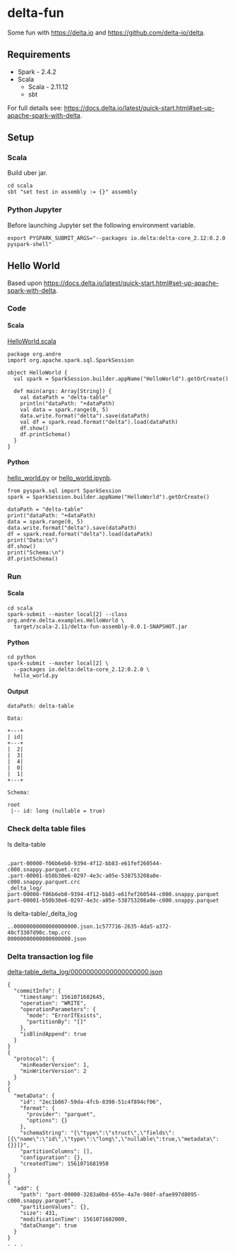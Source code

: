 # delta-fun
  
Some fun with https://delta.io and https://github.com/delta-io/delta.

## Requirements
* Spark - 2.4.2
* Scala
  * Scala - 2.11.12
  * sbt

For full details see: https://docs.delta.io/latest/quick-start.html#set-up-apache-spark-with-delta.

## Setup

### Scala

Build uber jar.
```
cd scala
sbt "set test in assembly := {}" assembly
```

### Python Jupyter
Before launching Jupyter set the following environment variable.
```
export PYSPARK_SUBMIT_ARGS="--packages io.delta:delta-core_2.12:0.2.0 pyspark-shell"
```

## Hello World

Based upon https://docs.delta.io/latest/quick-start.html#set-up-apache-spark-with-delta.

### Code

#### Scala

[HelloWorld.scala](src/main/scala/org/andre/delta/examples/HelloWorld.scala)
```
package org.andre
import org.apache.spark.sql.SparkSession

object HelloWorld {
  val spark = SparkSession.builder.appName("HelloWorld").getOrCreate()

  def main(args: Array[String]) {
    val dataPath = "delta-table"
    println("dataPath: "+dataPath)
    val data = spark.range(0, 5)
    data.write.format("delta").save(dataPath)
    val df = spark.read.format("delta").load(dataPath)
    df.show()
    df.printSchema()
  }
}
```

#### Python

[hello_world.py](python/hello_world.py)
or [hello_world.ipynb](python/hello_world.ipynb).
```
from pyspark.sql import SparkSession
spark = SparkSession.builder.appName("HelloWorld").getOrCreate()

dataPath = "delta-table"
print("dataPath: "+dataPath)
data = spark.range(0, 5)
data.write.format("delta").save(dataPath)
df = spark.read.format("delta").load(dataPath)
print("Data:\n")
df.show()
print("Schema:\n")
df.printSchema()
```


### Run

#### Scala
```
cd scala
spark-submit --master local[2] --class org.andre.delta.examples.HelloWorld \
  target/scala-2.11/delta-fun-assembly-0.0.1-SNAPSHOT.jar
```

#### Python
```
cd python
spark-submit --master local[2] \
  --packages io.delta:delta-core_2.12:0.2.0 \
  hello_world.py
```

#### Output
```
dataPath: delta-table

Data:

+---+
| id|
+---+
|  2|
|  3|
|  4|
|  0|
|  1|
+---+

Schema:

root
 |-- id: long (nullable = true)
```

### Check delta table files

ls delta-table
```

.part-00000-f06b6eb0-9394-4f12-bb83-e61fef260544-c000.snappy.parquet.crc
.part-00001-b50b30e6-0297-4e3c-a05e-538753208a0e-c000.snappy.parquet.crc
_delta_log/
part-00000-f06b6eb0-9394-4f12-bb83-e61fef260544-c000.snappy.parquet
part-00001-b50b30e6-0297-4e3c-a05e-538753208a0e-c000.snappy.parquet
```

ls delta-table/\_delta_log
```
..00000000000000000000.json.1c577716-2635-4da5-a372-40cf3307d90c.tmp.crc
00000000000000000000.json
```

### Delta transaction log file

[delta-table\_delta_log/00000000000000000000.json](sample/formatted_00000000000000000000.json)
```
{
  "commitInfo": {
    "timestamp": 1561071682645,
    "operation": "WRITE",
    "operationParameters": {
      "mode": "ErrorIfExists",
      "partitionBy": "[]"
    },
    "isBlindAppend": true
  }
}
{
  "protocol": {
    "minReaderVersion": 1,
    "minWriterVersion": 2
  }
}
{
  "metaData": {
    "id": "2ec1b867-59da-4fcb-8398-51c4f894cf06",
    "format": {
      "provider": "parquet",
      "options": {}
    },
    "schemaString": "{\"type\":\"struct\",\"fields\":[{\"name\":\"id\",\"type\":\"long\",\"nullable\":true,\"metadata\":{}}]}",
    "partitionColumns": [],
    "configuration": {},
    "createdTime": 1561071681950
  }
}
{
  "add": {
    "path": "part-00000-3283a0bd-655e-4a7e-988f-afae997d8095-c000.snappy.parquet",
    "partitionValues": {},
    "size": 431,
    "modificationTime": 1561071682000,
    "dataChange": true
  }
}
. . .
```
